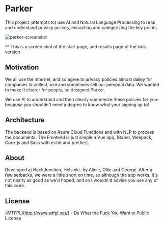 # Parker

This project (attempts to) use AI and Natural Language Processing to read and understand privacy polices, extracting and categorizing the key points.

![parker-screenshot](parker-screenshot.gif)

^^ This is a screen shot of the start page, and results page of the kids version

## Motivation
We all use the internet, and so agree to privacy policies almost dailey 
for companies to collect, use and sometimes sell our personal data. 
We wanted to make it clearer for people, so designed Parker.

We use AI to understand and then clearly summerize these policies for you- 
because you shouldn't need a degree to know what your signing up to!

## Architecture

The backend is based on Azure Cloud Functions and with NLP to process the documents.
The Frontend is just simple a Vue app,  (Babel, Webpack, Core-js and Sass with eslint and prettier).


## About
Developed at HackJunction, Helsinki- by Alicie, Ollie and George.
After a few setbacks, we were a little short on time, so although the app works, it's not nearly as good as we'd hoped, and so I wouldn'd advise you use any of this code.

## License
(WTFPL)[http://www.wtfpl.net/] - Do What the Fuck You Want to Public License



